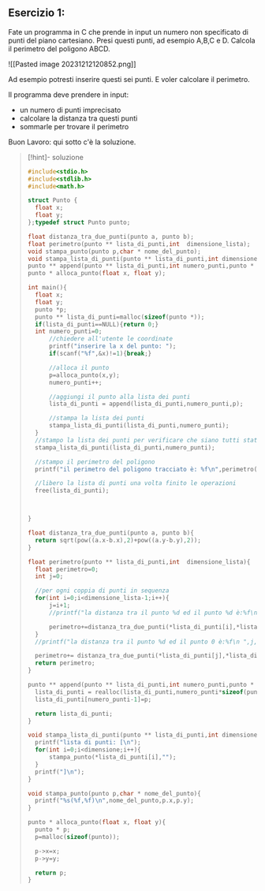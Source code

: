 ## Esercizio 1:

Fate un programma in C che prende in input un numero non specificato di punti del piano cartesiano.
Presi questi punti, ad esempio A,B,C e D. Calcola il perimetro del poligono ABCD.

![[Pasted image 20231212120852.png]]

Ad esempio potresti inserire questi sei punti. E voler calcolare il perimetro.

Il programma deve prendere in input:
- un numero di punti imprecisato
- calcolare la distanza tra questi punti
- sommarle per trovare il perimetro

Buon Lavoro: qui sotto c'è la soluzione.

>[!hint]- soluzione
>```C
>#include<stdio.h>
>#include<stdlib.h>
>#include<math.h>
>
>struct Punto {
>   float x;
>   float y;
>};typedef struct Punto punto;
>
>float distanza_tra_due_punti(punto a, punto b);
>float perimetro(punto ** lista_di_punti,int  dimensione_lista);
>void stampa_punto(punto p,char * nome_del_punto);
>void stampa_lista_di_punti(punto ** lista_di_punti,int dimensione);
>punto ** append(punto ** lista_di_punti,int numero_punti,punto * p);
>punto * alloca_punto(float x, float y);
>
>int main(){
>   float x;
>   float y;
>   punto *p;
>   punto ** lista_di_punti=malloc(sizeof(punto *));
>   if(lista_di_punti==NULL){return 0;}
>   int numero_punti=0;
>       //chiedere all'utente le coordinate
>       printf("inserire la x del punto: ");
>       if(scanf("%f",&x)!=1){break;}
>
>       //alloca il punto
>       p=alloca_punto(x,y);
>       numero_punti++;
>
>       //aggiungi il punto alla lista dei punti
>       lista_di_punti = append(lista_di_punti,numero_punti,p);
>
>       //stampa la lista dei punti
>       stampa_lista_di_punti(lista_di_punti,numero_punti);
>   }
>   //stampo la lista dei punti per verificare che siano tutti stati inseriti correttamente
>   stampa_lista_di_punti(lista_di_punti,numero_punti);
>
>   //stampo il perimetro del poligono
>   printf("il perimetro del poligono tracciato è: %f\n",perimetro(lista_di_punti,numero_punti));
>
>   //libero la lista di punti una volta finito le operazioni
>   free(lista_di_punti);
>
>
>
>}
>
>float distanza_tra_due_punti(punto a, punto b){
>   return sqrt(pow((a.x-b.x),2)+pow((a.y-b.y),2));
>}
>
>float perimetro(punto ** lista_di_punti,int  dimensione_lista){
>   float perimetro=0;
>   int j=0;
>
>   //per ogni coppia di punti in sequenza
>   for(int i=0;i<dimensione_lista-1;i++){
>       j=i+1;
>       //printf("la distanza tra il punto %d ed il punto %d è:%f\n ",i,j,distanza_tra_due_punti(*lista_di_punti[i],*lista_di_punti[j]));
>
>       perimetro+=distanza_tra_due_punti(*lista_di_punti[i],*lista_di_punti[j]);
>   }
>   //printf("la distanza tra il punto %d ed il punto 0 è:%f\n ",j,distanza_tra_due_punti(*lista_di_punti[j],*lista_di_punti[0]));
>
>   perimetro+= distanza_tra_due_punti(*lista_di_punti[j],*lista_di_punti[0]);
>   return perimetro;
>}
>
>punto ** append(punto ** lista_di_punti,int numero_punti,punto * p){
>   lista_di_punti = realloc(lista_di_punti,numero_punti*sizeof(punto *) );
>   lista_di_punti[numero_punti-1]=p;
>
>   return lista_di_punti;
>}
>
>void stampa_lista_di_punti(punto ** lista_di_punti,int dimensione){
>   printf("lista di punti: [\n");
>   for(int i=0;i<dimensione;i++){
>       stampa_punto(*lista_di_punti[i],"");
>   }
>   printf("]\n");
>}
>
>void stampa_punto(punto p,char * nome_del_punto){
>   printf("%s(%f,%f)\n",nome_del_punto,p.x,p.y);
>}
>
>punto * alloca_punto(float x, float y){
>   punto * p;
>   p=malloc(sizeof(punto));
>
>   p->x=x;
>   p->y=y;
>
>   return p;
>}
>```

